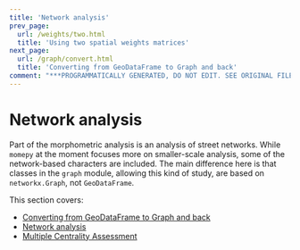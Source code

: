 ```yaml
---
title: 'Network analysis'
prev_page:
  url: /weights/two.html
  title: 'Using two spatial weights matrices'
next_page:
  url: /graph/convert.html
  title: 'Converting from GeoDataFrame to Graph and back'
comment: "***PROGRAMMATICALLY GENERATED, DO NOT EDIT. SEE ORIGINAL FILES IN /content***"
---
```

# Network analysis

Part of the morphometric analysis is an analysis of street networks. While `momepy` at the moment focuses more on smaller-scale analysis, some of the network-based characters are included. The main difference here is that classes in the `graph` module, allowing this kind of study, are based on `networkx.Graph`, not `GeoDataFrame`.

This section covers:
- [Converting from GeoDataFrame to Graph and back](convert)
- [Network analysis](network)
- [Multiple Centrality Assessment](centrality)
